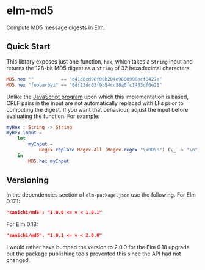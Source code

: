 # elm-md5

Compute MD5 message digests in Elm.

## Quick Start

This library exposes just one function, `hex`, which takes a `String` input and returns the 128-bit MD5
digest as a `String` of 32 hexadecimal characters.

```elm
MD5.hex ""          == "d41d8cd98f00b204e9800998ecf8427e"
MD5.hex "foobarbaz" == "6df23dc03f9b54cc38a0fc1483df6e21"
```

Unlike the [JavaScript program](https://css-tricks.com/snippets/javascript/javascript-md5/) upon which this
implementation is based, CRLF pairs in the input are not automatically replaced with LFs prior to computing
the digest. If you want that behaviour, adjust the input before evaluating the function. For example:

```elm
myHex : String -> String
myHex input =
    let
        myInput =
            Regex.replace Regex.All (Regex.regex "\x0D\n") (\_ -> "\n") input
    in
        MD5.hex myInput
```

## Versioning

In the dependencies section of `elm-package.json` use the following. For Elm 0.17.1:

```json
"sanichi/md5": "1.0.0 <= v < 1.0.1"
```

For Elm 0.18:

```json
"sanichi/md5": "1.0.1 <= v < 2.0.0"
```

I would rather have bumped the version to 2.0.0 for the Elm 0.18 upgrade but the package publishing tools
prevented this since the API had not changed.
